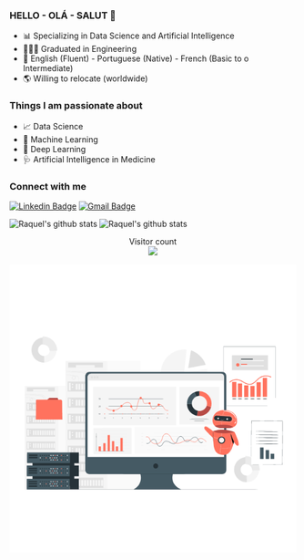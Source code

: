 ### HELLO - OLÁ - SALUT 👋  

- :bar_chart: Specializing in Data Science and Artificial Intelligence 
- 👩🏻‍🎓 Graduated in Engineering 
- :speech_balloon: English (Fluent) - Portuguese (Native) - French (Basic to o Intermediate)
- 🌎 Willing to relocate (worldwide)


### Things I am passionate about

- :chart_with_upwards_trend: Data Science
- :robot: Machine Learning
- :brain: Deep Learning
- :stethoscope: Artificial Intelligence in Medicine 

### Connect with me

[![Linkedin Badge](https://img.shields.io/badge/-RaquelColares-blue?style=flat-the-badge&logo=linkedin&logoColor=white&link=https://www.linkedin.com/in/raquel-colares-7b1327a0/)](https://www.linkedin.com/in/raquel-colares-7b1327a0/)
[![Gmail Badge](https://img.shields.io/badge/-raquelcolaress@gmail.com-c14438?style=flat-square&logo=Gmail&logoColor=white&link=mailto:raquelcolaress@gmail.com)](mailto:raquelcolaress@gmail.com)

![Raquel's github stats](https://github-readme-stats.vercel.app/api?username=raquelcolares&count_private=true&show_icons=true&theme=dracula&height=180)
![Raquel's github stats](https://github-readme-stats.vercel.app/api/top-langs/?username=raquelcolares&layout=compact&langs_count=7&theme=dracula&height=360)

   
<p align="center"> 
  Visitor count<br>
  <img src="https://profile-counter.glitch.me/raquelcolares/count.svg" />
</p>
<img src="https://github.com/raquelcolares/raquelcolares/blob/main/79314-assistant-bot.gif" >

